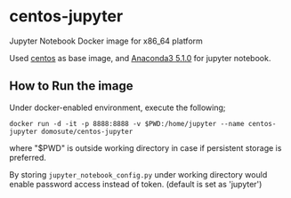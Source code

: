 # centos-jupyter
Jupyter Notebook Docker image for x86_64 platform

Used [centos](https://hub.docker.com/_/centos/) as base image, and [Anaconda3 5.1.0](https://repo.continuum.io/archive/) for jupyter notebook.

How to Run the image
------------
Under docker-enabled environment, execute the following;
```
docker run -d -it -p 8888:8888 -v $PWD:/home/jupyter --name centos-jupyter domosute/centos-jupyter
```
where "$PWD" is outside working directory in case if persistent storage is preferred.

By storing `jupyter_notebook_config.py` under working directory would enable password access instead of token. (default is set as 'jupyter')

